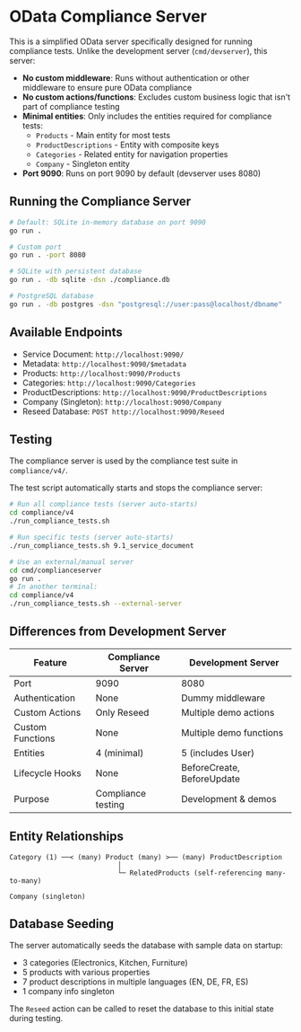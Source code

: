 # OData Compliance Server

This is a simplified OData server specifically designed for running compliance tests. Unlike the development server (`cmd/devserver`), this server:

- **No custom middleware**: Runs without authentication or other middleware to ensure pure OData compliance
- **No custom actions/functions**: Excludes custom business logic that isn't part of compliance testing
- **Minimal entities**: Only includes the entities required for compliance tests:
  - `Products` - Main entity for most tests
  - `ProductDescriptions` - Entity with composite keys
  - `Categories` - Related entity for navigation properties
  - `Company` - Singleton entity
- **Port 9090**: Runs on port 9090 by default (devserver uses 8080)

## Running the Compliance Server

```bash
# Default: SQLite in-memory database on port 9090
go run .

# Custom port
go run . -port 8080

# SQLite with persistent database
go run . -db sqlite -dsn ./compliance.db

# PostgreSQL database
go run . -db postgres -dsn "postgresql://user:pass@localhost/dbname"
```

## Available Endpoints

- Service Document: `http://localhost:9090/`
- Metadata: `http://localhost:9090/$metadata`
- Products: `http://localhost:9090/Products`
- Categories: `http://localhost:9090/Categories`
- ProductDescriptions: `http://localhost:9090/ProductDescriptions`
- Company (Singleton): `http://localhost:9090/Company`
- Reseed Database: `POST http://localhost:9090/Reseed`

## Testing

The compliance server is used by the compliance test suite in `compliance/v4/`.

The test script automatically starts and stops the compliance server:

```bash
# Run all compliance tests (server auto-starts)
cd compliance/v4
./run_compliance_tests.sh

# Run specific tests (server auto-starts)
./run_compliance_tests.sh 9.1_service_document

# Use an external/manual server
cd cmd/complianceserver
go run .
# In another terminal:
cd compliance/v4
./run_compliance_tests.sh --external-server
```

## Differences from Development Server

| Feature | Compliance Server | Development Server |
|---------|------------------|-------------------|
| Port | 9090 | 8080 |
| Authentication | None | Dummy middleware |
| Custom Actions | Only Reseed | Multiple demo actions |
| Custom Functions | None | Multiple demo functions |
| Entities | 4 (minimal) | 5 (includes User) |
| Lifecycle Hooks | None | BeforeCreate, BeforeUpdate |
| Purpose | Compliance testing | Development & demos |

## Entity Relationships

```
Category (1) ──< (many) Product (many) >── (many) ProductDescription
                           │
                           └─ RelatedProducts (self-referencing many-to-many)

Company (singleton)
```

## Database Seeding

The server automatically seeds the database with sample data on startup:
- 3 categories (Electronics, Kitchen, Furniture)
- 5 products with various properties
- 7 product descriptions in multiple languages (EN, DE, FR, ES)
- 1 company info singleton

The `Reseed` action can be called to reset the database to this initial state during testing.
